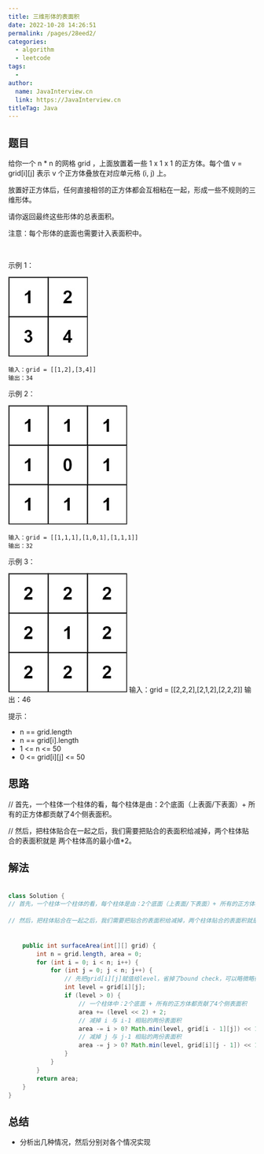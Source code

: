 ```yaml
---
title: 三维形体的表面积
date: 2022-10-28 14:26:51
permalink: /pages/28eed2/
categories:
  - algorithm
  - leetcode
tags:
  - 
author: 
  name: JavaInterview.cn
  link: https://JavaInterview.cn
titleTag: Java
---
```


## 题目

给你一个 n * n 的网格 grid ，上面放置着一些 1 x 1 x 1 的正方体。每个值 v = grid[i][j] 表示 v 个正方体叠放在对应单元格 (i, j) 上。

放置好正方体后，任何直接相邻的正方体都会互相粘在一起，形成一些不规则的三维形体。

请你返回最终这些形体的总表面积。

注意：每个形体的底面也需要计入表面积中。

 

示例 1：

![](../../../media/pictures/leetcode/tmp-grid2.jpeg)

    输入：grid = [[1,2],[3,4]]
    输出：34
示例 2：

![](../../../media/pictures/leetcode/tmp-grid4.jpeg)

    输入：grid = [[1,1,1],[1,0,1],[1,1,1]]
    输出：32
示例 3：

![](../../../media/pictures/leetcode/tmp-grid5.jpeg)
    输入：grid = [[2,2,2],[2,1,2],[2,2,2]]
    输出：46
 

提示：

- n == grid.length
- n == grid[i].length
- 1 <= n <= 50
- 0 <= grid[i][j] <= 50


## 思路

// 首先，一个柱体一个柱体的看，每个柱体是由：2个底面（上表面/下表面）+ 所有的正方体都贡献了4个侧表面积。

// 然后，把柱体贴合在一起之后，我们需要把贴合的表面积给减掉，两个柱体贴合的表面积就是 两个柱体高的最小值*2。


## 解法
```java

class Solution {
// 首先，一个柱体一个柱体的看，每个柱体是由：2个底面（上表面/下表面）+ 所有的正方体都贡献了4个侧表面积。

// 然后，把柱体贴合在一起之后，我们需要把贴合的表面积给减掉，两个柱体贴合的表面积就是 两个柱体高的最小值*2。


    public int surfaceArea(int[][] grid) {
        int n = grid.length, area = 0;
        for (int i = 0; i < n; i++) {
            for (int j = 0; j < n; j++) {
                // 先把grid[i][j]赋值给level，省掉了bound check，可以略微略微略微优化一下耗时...
                int level = grid[i][j];
                if (level > 0) {
                    // 一个柱体中：2个底面 + 所有的正方体都贡献了4个侧表面积 
                    area += (level << 2) + 2;
                    // 减掉 i 与 i-1 相贴的两份表面积
                    area -= i > 0? Math.min(level, grid[i - 1][j]) << 1: 0; 
                    // 减掉 j 与 j-1 相贴的两份表面积
                    area -= j > 0? Math.min(level, grid[i][j - 1]) << 1: 0;
                }  
            }
        }
        return area;
    }
}
```

## 总结

- 分析出几种情况，然后分别对各个情况实现 
